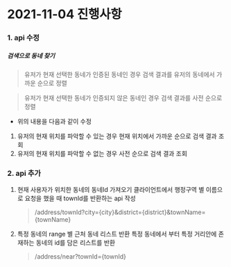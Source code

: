 # 2021-11-04 진행사항

### 1. api 수정

##### 검색으로 동네 찾기

> 유저가 현재 선택한 동네가 인증된 동네인 경우
> 검색 결과를 유저의 동네에서 가까운 순으로 정렬

> 유저가 현재 선택한 동네가 인증되지 않은 동네인 경우
> 검색 결과를 사전 순으로 정렬

- 위의 내용을 다음과 같이 수정

1. 유저의 현재 위치를 파악할 수 있는 경우 현재 위치에서 가까운 순으로 검색 결과 조회
2. 유저의 현재 위치를 파악할 수 없는 경우 사전 순으로 검색 결과 조회

### 2. api 추가

1. 현재 사용자가 위치한 동네의 동네Id 가져오기
   클라이언트에서 행정구역 별 이름으로 요청을 했을 때 townId를 반환하는 api 작성

   > /address/townId?city={city}&district={district}&townName={townName}

2. 특정 동네의 range 별 근처 동네 리스트 반환
   특정 동네에서 부터 특정 거리안에 존재하는 동네의 id를 담은 리스트를 반환
   > /address/near?townId={townId}
